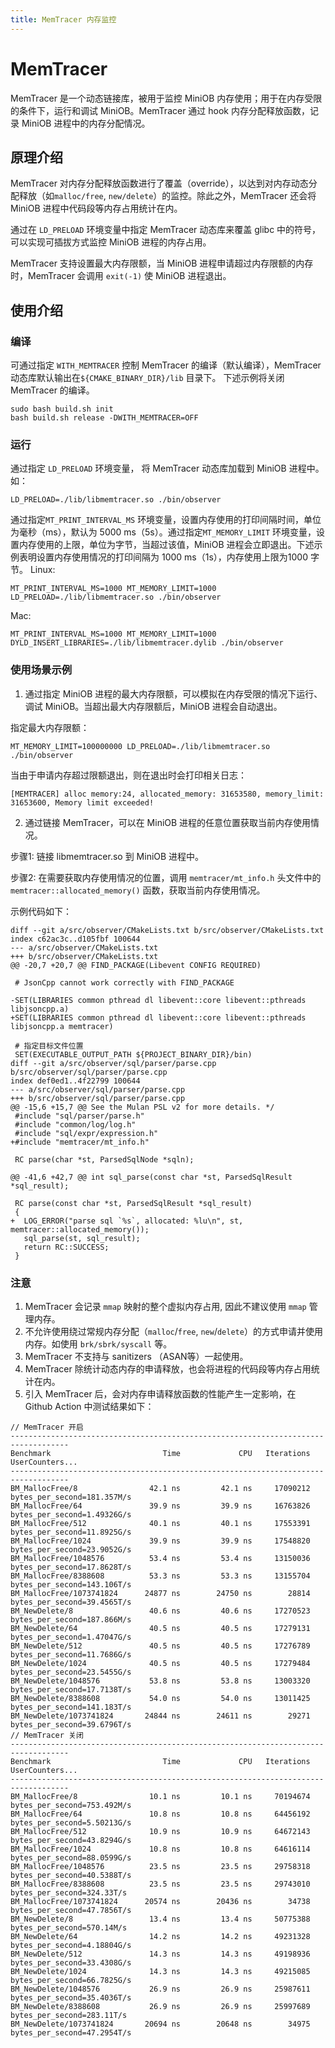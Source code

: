 ```yaml
---
title: MemTracer 内存监控
---
```

# MemTracer

MemTracer 是一个动态链接库，被用于监控 MiniOB 内存使用；用于在内存受限的条件下，运行和调试 MiniOB。MemTracer 通过 hook 内存分配释放函数，记录 MiniOB 进程中的内存分配情况。
## 原理介绍
MemTracer 对内存分配释放函数进行了覆盖（override），以达到对内存动态分配释放（如`malloc/free`, `new/delete`）的监控。除此之外，MemTracer 还会将 MiniOB 进程中代码段等内存占用统计在内。

通过在 `LD_PRELOAD` 环境变量中指定 MemTracer 动态库来覆盖 glibc 中的符号，可以实现可插拔方式监控 MiniOB 进程的内存占用。

MemTracer 支持设置最大内存限额，当 MiniOB 进程申请超过内存限额的内存时，MemTracer 会调用 `exit(-1)` 使 MiniOB 进程退出。

## 使用介绍
### 编译
可通过指定 `WITH_MEMTRACER` 控制 MemTracer 的编译（默认编译），MemTracer 动态库默认输出在`${CMAKE_BINARY_DIR}/lib` 目录下。
下述示例将关闭MemTracer 的编译。
```
sudo bash build.sh init
bash build.sh release -DWITH_MEMTRACER=OFF
```
### 运行
通过指定 `LD_PRELOAD` 环境变量， 将 MemTracer 动态库加载到 MiniOB 进程中。如：
```
LD_PRELOAD=./lib/libmemtracer.so ./bin/observer
```
通过指定`MT_PRINT_INTERVAL_MS` 环境变量，设置内存使用的打印间隔时间，单位为毫秒（ms），默认为 5000 ms（5s）。通过指定`MT_MEMORY_LIMIT` 环境变量，设置内存使用的上限，单位为字节，当超过该值，MiniOB 进程会立即退出。下述示例表明设置内存使用情况的打印间隔为 1000 ms（1s），内存使用上限为1000 字节。
Linux:
```
MT_PRINT_INTERVAL_MS=1000 MT_MEMORY_LIMIT=1000 LD_PRELOAD=./lib/libmemtracer.so ./bin/observer
```
Mac:
```
MT_PRINT_INTERVAL_MS=1000 MT_MEMORY_LIMIT=1000 DYLD_INSERT_LIBRARIES=./lib/libmemtracer.dylib ./bin/observer
```

### 使用场景示例
1. 通过指定 MiniOB 进程的最大内存限额，可以模拟在内存受限的情况下运行、调试 MiniOB。当超出最大内存限额后，MiniOB 进程会自动退出。

指定最大内存限额：
```
MT_MEMORY_LIMIT=100000000 LD_PRELOAD=./lib/libmemtracer.so ./bin/observer
```
当由于申请内存超过限额退出，则在退出时会打印相关日志：
```
[MEMTRACER] alloc memory:24, allocated_memory: 31653580, memory_limit: 31653600, Memory limit exceeded!
```
2. 通过链接 MemTracer，可以在 MiniOB 进程的任意位置获取当前内存使用情况。

步骤1: 链接 libmemtracer.so 到 MiniOB 进程中。

步骤2: 在需要获取内存使用情况的位置，调用 `memtracer/mt_info.h` 头文件中的 `memtracer::allocated_memory()` 函数，获取当前内存使用情况。

示例代码如下：

```
diff --git a/src/observer/CMakeLists.txt b/src/observer/CMakeLists.txt
index c62ac3c..d105fbf 100644
--- a/src/observer/CMakeLists.txt
+++ b/src/observer/CMakeLists.txt
@@ -20,7 +20,7 @@ FIND_PACKAGE(Libevent CONFIG REQUIRED)
 
 # JsonCpp cannot work correctly with FIND_PACKAGE
 
-SET(LIBRARIES common pthread dl libevent::core libevent::pthreads libjsoncpp.a)
+SET(LIBRARIES common pthread dl libevent::core libevent::pthreads libjsoncpp.a memtracer)
 
 # 指定目标文件位置
 SET(EXECUTABLE_OUTPUT_PATH ${PROJECT_BINARY_DIR}/bin)
diff --git a/src/observer/sql/parser/parse.cpp b/src/observer/sql/parser/parse.cpp
index def0ed1..4f22799 100644
--- a/src/observer/sql/parser/parse.cpp
+++ b/src/observer/sql/parser/parse.cpp
@@ -15,6 +15,7 @@ See the Mulan PSL v2 for more details. */
 #include "sql/parser/parse.h"
 #include "common/log/log.h"
 #include "sql/expr/expression.h"
+#include "memtracer/mt_info.h"
 
 RC parse(char *st, ParsedSqlNode *sqln);
 
@@ -41,6 +42,7 @@ int sql_parse(const char *st, ParsedSqlResult *sql_result);
 
 RC parse(const char *st, ParsedSqlResult *sql_result)
 {
+  LOG_ERROR("parse sql `%s`, allocated: %lu\n", st, memtracer::allocated_memory());
   sql_parse(st, sql_result);
   return RC::SUCCESS;
 }
```
### 注意
1. MemTracer 会记录 `mmap` 映射的整个虚拟内存占用, 因此不建议使用 `mmap` 管理内存。
2. 不允许使用绕过常规内存分配（`malloc`/`free`, `new`/`delete`）的方式申请并使用内存。如使用 `brk/sbrk/syscall` 等。
3. MemTracer 不支持与 sanitizers （ASAN等）一起使用。
4. MemTracer 除统计动态内存的申请释放，也会将进程的代码段等内存占用统计在内。
5. 引入 MemTracer 后，会对内存申请释放函数的性能产生一定影响，在 Github Action 中测试结果如下：
```
// MemTracer 开启
-----------------------------------------------------------------------------------
Benchmark                         Time             CPU   Iterations UserCounters...
-----------------------------------------------------------------------------------
BM_MallocFree/8                42.1 ns         42.1 ns     17090212 bytes_per_second=181.357M/s
BM_MallocFree/64               39.9 ns         39.9 ns     16763826 bytes_per_second=1.49326G/s
BM_MallocFree/512              40.1 ns         40.1 ns     17553391 bytes_per_second=11.8925G/s
BM_MallocFree/1024             39.9 ns         39.9 ns     17548820 bytes_per_second=23.9052G/s
BM_MallocFree/1048576          53.4 ns         53.4 ns     13150036 bytes_per_second=17.8628T/s
BM_MallocFree/8388608          53.3 ns         53.3 ns     13155704 bytes_per_second=143.106T/s
BM_MallocFree/1073741824      24877 ns        24750 ns        28814 bytes_per_second=39.4565T/s
BM_NewDelete/8                 40.6 ns         40.6 ns     17270523 bytes_per_second=187.866M/s
BM_NewDelete/64                40.5 ns         40.5 ns     17279131 bytes_per_second=1.47047G/s
BM_NewDelete/512               40.5 ns         40.5 ns     17276789 bytes_per_second=11.7686G/s
BM_NewDelete/1024              40.5 ns         40.5 ns     17279484 bytes_per_second=23.5455G/s
BM_NewDelete/1048576           53.8 ns         53.8 ns     13003320 bytes_per_second=17.7138T/s
BM_NewDelete/8388608           54.0 ns         54.0 ns     13011425 bytes_per_second=141.183T/s
BM_NewDelete/1073741824       24844 ns        24611 ns        29271 bytes_per_second=39.6796T/s
// MemTracer 关闭
-----------------------------------------------------------------------------------
Benchmark                         Time             CPU   Iterations UserCounters...
-----------------------------------------------------------------------------------
BM_MallocFree/8                10.1 ns         10.1 ns     70194674 bytes_per_second=753.492M/s
BM_MallocFree/64               10.8 ns         10.8 ns     64456192 bytes_per_second=5.50213G/s
BM_MallocFree/512              10.9 ns         10.9 ns     64672143 bytes_per_second=43.8294G/s
BM_MallocFree/1024             10.8 ns         10.8 ns     64616114 bytes_per_second=88.0599G/s
BM_MallocFree/1048576          23.5 ns         23.5 ns     29758318 bytes_per_second=40.5388T/s
BM_MallocFree/8388608          23.5 ns         23.5 ns     29743010 bytes_per_second=324.33T/s
BM_MallocFree/1073741824      20574 ns        20436 ns        34738 bytes_per_second=47.7856T/s
BM_NewDelete/8                 13.4 ns         13.4 ns     50775388 bytes_per_second=570.14M/s
BM_NewDelete/64                14.2 ns         14.2 ns     49231328 bytes_per_second=4.18804G/s
BM_NewDelete/512               14.3 ns         14.3 ns     49198936 bytes_per_second=33.4308G/s
BM_NewDelete/1024              14.3 ns         14.3 ns     49215085 bytes_per_second=66.7825G/s
BM_NewDelete/1048576           26.9 ns         26.9 ns     25987611 bytes_per_second=35.4036T/s
BM_NewDelete/8388608           26.9 ns         26.9 ns     25997689 bytes_per_second=283.11T/s
BM_NewDelete/1073741824       20694 ns        20648 ns        34975 bytes_per_second=47.2954T/s
```
